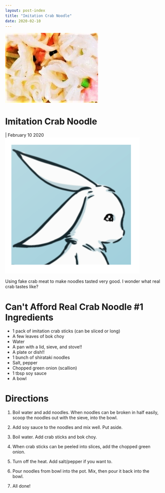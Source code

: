 ```yaml
---
layout: post-index
title: "Imitation Crab Noodle"
date: 2020-02-10
---
```


<link rel="stylesheet" type="text/css" media="all" href="post-index.css" />

<div class ="postBanner">
  <img src="/../../../images/posts/noodle_2.jpg" alt="Imitation Crab Noodle">
  <div class ="postTitle">
     <h1>Imitation Crab Noodle</h1>
     <h0> | February 10 2020</h0>
  </div>
</div>
               
<div class="rabbitComment">
  <img src="/../../../images/posts/simple_rabbit_right_profile.png" alt="Simple Rabbit">
  <p>Using fake crab meat to make noodles tasted very good. I wonder what real crab tastes like?</p>
</div>

# Can't Afford Real Crab Noodle #1 Ingredients
* 1 pack of imitation crab sticks (can be sliced or long)
* A few leaves of bok choy
* Water
* A pan with a lid, sieve, and stove!!
* A plate or dish!!
* 1 bunch of shirataki noodles
* Salt, pepper
* Chopped green onion (scallion)
* 1 tbsp soy sauce
* A bowl

# Directions
1. Boil water and add noodles. When noodles can be broken in half easily, scoop the noodles out with the sieve, into the bowl.

2. Add soy sauce to the noodles and mix well. Put aside. 

3. Boil water. Add crab sticks and bok choy.

4. When crab sticks can be peeled into slices, add the chopped green onion.

5. Turn off the heat. Add salt/pepper if you want to.

6. Pour noodles from bowl into the pot. Mix, then pour it back into the bowl.

7. All done! 
